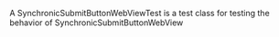 A SynchronicSubmitButtonWebViewTest is a test class for testing the behavior of SynchronicSubmitButtonWebView